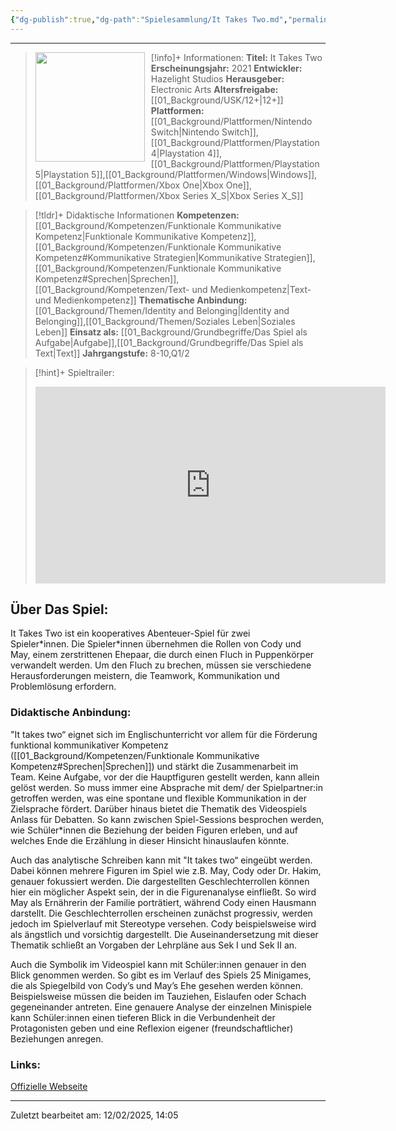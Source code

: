 ```yaml
---
{"dg-publish":true,"dg-path":"Spielesammlung/It Takes Two.md","permalink":"/spielesammlung/it-takes-two/","noteIcon":"2"}
---
```


---
>[!info]+ Informationen:
><img src="https://images.igdb.com/igdb/image/upload/t_cover_big/co2t97.webp" style="float:left;height:175px;padding-right:10px">**Titel:** It Takes Two
>**Erscheinungsjahr:** 2021
>**Entwickler:** Hazelight Studios
>**Herausgeber:** Electronic Arts
>**Altersfreigabe:** [[01_Background/USK/12+\|12+]]
>**Plattformen:** [[01_Background/Plattformen/Nintendo Switch\|Nintendo Switch]],[[01_Background/Plattformen/Playstation 4\|Playstation 4]],[[01_Background/Plattformen/Playstation 5\|Playstation 5]],[[01_Background/Plattformen/Windows\|Windows]],[[01_Background/Plattformen/Xbox One\|Xbox One]],[[01_Background/Plattformen/Xbox Series X_S\|Xbox Series X_S]]

>[!tldr]+ Didaktische Informationen
>**Kompetenzen:** [[01_Background/Kompetenzen/Funktionale Kommunikative Kompetenz\|Funktionale Kommunikative Kompetenz]],[[01_Background/Kompetenzen/Funktionale Kommunikative Kompetenz#Kommunikative Strategien\|Kommunikative Strategien]],[[01_Background/Kompetenzen/Funktionale Kommunikative Kompetenz#Sprechen\|Sprechen]],[[01_Background/Kompetenzen/Text- und Medienkompetenz\|Text- und Medienkompetenz]]
>**Thematische Anbindung:** [[01_Background/Themen/Identity and Belonging\|Identity and Belonging]],[[01_Background/Themen/Soziales Leben\|Soziales Leben]]
>**Einsatz als:** [[01_Background/Grundbegriffe/Das Spiel als Aufgabe\|Aufgabe]],[[01_Background/Grundbegriffe/Das Spiel als Text\|Text]]
>**Jahrgangstufe:** 8-10,Q1/2

>[!hint]+ Spieltrailer:
><iframe width="560" height="315" src="https://www.youtube.com/embed/ohClxMmNLQQ?si=VOPgusSUOEjrWYj0" title="YouTube video player" frameborder="0" allow="accelerometer; autoplay; clipboard-write; encrypted-media; gyroscope; picture-in-picture; web-share" referrerpolicy="strict-origin-when-cross-origin" allowfullscreen></iframe>


## Über Das Spiel:
It Takes Two ist ein kooperatives Abenteuer-Spiel für zwei Spieler\*innen. Die Spieler\*innen übernehmen die Rollen von Cody und May, einem zerstrittenen Ehepaar, die durch einen Fluch in Puppenkörper verwandelt werden. Um den Fluch zu brechen, müssen sie verschiedene Herausforderungen meistern, die Teamwork, Kommunikation und Problemlösung erfordern.
### Didaktische Anbindung:

"It takes two“ eignet sich im Englischunterricht vor allem für die Förderung funktional kommunikativer Kompetenz ([[01_Background/Kompetenzen/Funktionale Kommunikative Kompetenz#Sprechen\|Sprechen]]) und stärkt die Zusammenarbeit im Team. Keine Aufgabe, vor der die Hauptfiguren gestellt werden, kann allein gelöst werden. So muss immer eine Absprache mit dem/ der Spielpartner:in getroffen werden, was eine spontane und flexible Kommunikation in der Zielsprache fördert. Darüber hinaus bietet die Thematik des Videospiels Anlass für Debatten. So kann zwischen Spiel-Sessions besprochen werden, wie Schüler\*innen die Beziehung der beiden Figuren erleben, und auf welches Ende die Erzählung in dieser Hinsicht hinauslaufen könnte.

Auch das analytische Schreiben kann mit "It takes two“ eingeübt werden. Dabei können mehrere Figuren im Spiel wie z.B. May, Cody oder Dr. Hakim, genauer fokussiert werden. Die dargestellten Geschlechterrollen können hier ein möglicher Aspekt sein, der in die Figurenanalyse einfließt. So wird May als Ernährerin der Familie porträtiert, während Cody einen Hausmann darstellt. Die Geschlechterrollen erscheinen zunächst progressiv, werden jedoch im Spielverlauf mit Stereotype versehen. Cody beispielsweise wird als ängstlich und vorsichtig dargestellt.
Die Auseinandersetzung mit dieser Thematik schließt an Vorgaben der Lehrpläne aus Sek I und Sek II an.

Auch die Symbolik im Videospiel kann mit Schüler:innen genauer in den Blick genommen werden. So gibt es im Verlauf des Spiels 25 Minigames, die als Spiegelbild von Cody’s und May’s Ehe gesehen werden können. Beispielsweise müssen die beiden im Tauziehen, Eislaufen oder Schach gegeneinander antreten. Eine genauere Analyse der einzelnen Minispiele kann Schüler:innen einen tieferen Blick in die Verbundenheit der Protagonisten geben und eine Reflexion eigener (freundschaftlicher) Beziehungen anregen.
### Links:
[Offizielle Webseite](https://www.hazelight.se/games/it-takes-two/)


---
Zuletzt bearbeitet am: 12/02/2025, 14:05